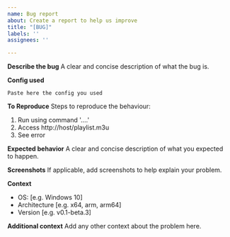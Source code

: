 ```yaml
---
name: Bug report
about: Create a report to help us improve
title: "[BUG]"
labels: ''
assignees: ''

---
```


**Describe the bug**
A clear and concise description of what the bug is.

**Config used**
```
Paste here the config you used
```

**To Reproduce**
Steps to reproduce the behaviour:
1. Run using command '....'
1. Access http://host/playlist.m3u
1. See error

**Expected behavior**
A clear and concise description of what you expected to happen.

**Screenshots**
If applicable, add screenshots to help explain your problem.

**Context**
 - OS: [e.g. Windows 10]
 - Architecture [e.g. x64, arm, arm64]
 - Version [e.g. v0.1-beta.3]

**Additional context**
Add any other context about the problem here.
